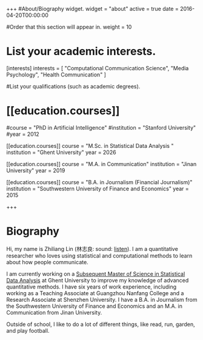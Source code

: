 +++
#About/Biography widget.
widget = "about"
active = true
date = 2016-04-20T00:00:00

#Order that this section will appear in.
weight = 10

# List your academic interests.
[interests]
  interests = [
    "Computational Communication Science",
    "Media Psychology",
    "Health Communication"
  ]


#List your qualifications (such as academic degrees).

# [[education.courses]]

#course = "PhD in Artificial Intelligence"
#institution = "Stanford University"
#year = 2012

[[education.courses]]
  course = "M.Sc. in Statistical Data Analysis  "
  institution = "Ghent University"
  year = 2026

[[education.courses]]
  course = "M.A. in Communication"
  institution = "Jinan University"
  year = 2019 

[[education.courses]]
  course = "B.A. in Journalism (Financial Journalism)"
  institution = "Southwestern University of Finance and Economics"
  year = 2015

+++

# Biography

Hi, my name is Zhiliang Lin (林志良: sound: [listen](http://www.zhilianglin.com/files/zhiliang-lin.ogg)). I am a quantitative researcher who loves using statistical and computational methods to learn about how people communicate. 

I am currently working on a [Subsequent Master of Science in Statistical Data Analysis](https://studiekiezer.ugent.be/2026/master-of-science-in-statistical-data-analysis-en) at Ghent University to improve my knowledge of advanced quantitative methods. I have six years of work experience, including working as a Teaching Associate at Guangzhou Nanfang College and a Research Associate at Shenzhen University. I have a B.A. in Journalism from the Southwestern University of Finance and Economics and an M.A. in Communication from Jinan University.

Outside of school, I like to do a lot of different things, like read, run, garden, and play football.
